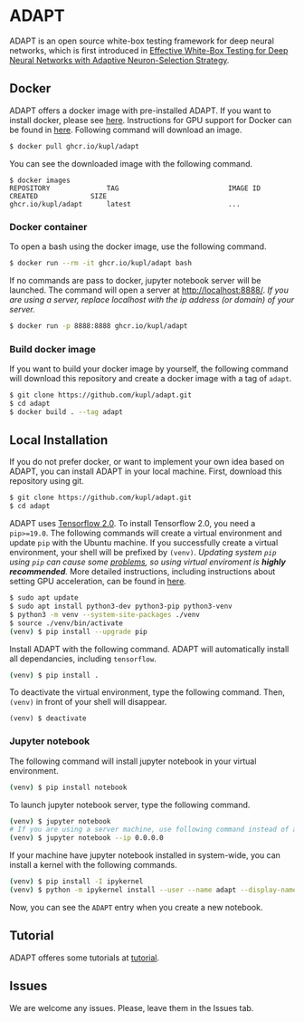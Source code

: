 # ADAPT
ADAPT is an open source white-box testing framework for deep neural networks, which is first introduced
in [Effective White-Box Testing for Deep Neural Networks with Adaptive Neuron-Selection Strategy](http://prl.korea.ac.kr/~pronto/home/papers/issta20.pdf).

## Docker
ADAPT offers a docker image with pre-installed ADAPT.
If you want to install docker, please see [here](https://docs.docker.com/get-docker/).
Instructions for GPU support for Docker can be found in [here](https://github.com/NVIDIA/nvidia-docker).
Following command will download an image.
```bash
$ docker pull ghcr.io/kupl/adapt
```
You can see the downloaded image with the following command.
```
$ docker images
REPOSITORY              TAG                           IMAGE ID            CREATED             SIZE
ghcr.io/kupl/adapt      latest                        ...
```

### Docker container
To open a bash using the docker image, use the following command.
```bash
$ docker run --rm -it ghcr.io/kupl/adapt bash
```
If no commands are pass to docker, jupyter notebook server will be launched. The command will open a server at [http://localhost:8888/](http://localhost:8888).
*If you are using a server, replace localhost with the ip address (or domain) of your server.*
```bash
$ docker run -p 8888:8888 ghcr.io/kupl/adapt
```

### Build docker image
If you want to build your docker image by yourself, the following command will download this repository and create a docker image with a tag of ```adapt```.
```bash
$ git clone https://github.com/kupl/adapt.git
$ cd adapt
$ docker build . --tag adapt
```

## Local Installation
If you do not prefer docker, or want to implement your own idea based on ADAPT, you can install ADAPT in your local machine.
First, download this repository using git.
```bash
$ git clone https://github.com/kupl/adapt.git
$ cd adapt
```
ADAPT uses [Tensorflow 2.0](https://www.tensorflow.org/). To install Tensorflow 2.0, you need a ```pip>=19.0```.
The following commands will create a virtual environment and update ```pip``` with the Ubuntu machine.
If you successfully create a virtual environment, your shell will be prefixed by ```(venv)```.
*Updating system ```pip``` using ```pip``` can cause some [problems](https://github.com/pypa/pip/issues/5599), so using virtual enviroment is **highly recommended**.*
More detailed instructions, including instructions about setting GPU acceleration, can be found in [here](https://www.tensorflow.org/install/pip).
``` bash
$ sudo apt update
$ sudo apt install python3-dev python3-pip python3-venv
$ python3 -m venv --system-site-packages ./venv
$ source ./venv/bin/activate
(venv) $ pip install --upgrade pip
```
Install ADAPT with the following command. ADAPT will automatically install all dependancies, including ```tensorflow```.
```bash
(venv) $ pip install .
```
To deactivate the virtual environment, type the following command. Then, ```(venv)``` in front of your shell will disappear.
```
(venv) $ deactivate
```

### Jupyter notebook
The following command will install jupyter notebook in your virtual environment.
```bash
(venv) $ pip install notebook
```
To launch jupyter notebook server, type the following command.
```bash
(venv) $ jupyter notebook
# If you are using a server machine, use following command instead of above one, and visit http://(your server's ip address or domain):8888.
(venv) $ jupyter notebook --ip 0.0.0.0
```
If your machine have jupyter notebook installed in system-wide, you can install a kernel with the following commands.
```bash
(venv) $ pip install -I ipykernel
(venv) $ python -m ipykernel install --user --name adapt --display-name ADAPT
```
Now, you can see the ```ADAPT``` entry when you create a new notebook.

## Tutorial
ADAPT offeres some tutorials at [tutorial](tutorial).

## Issues
We are welcome any issues. Please, leave them in the Issues tab.
